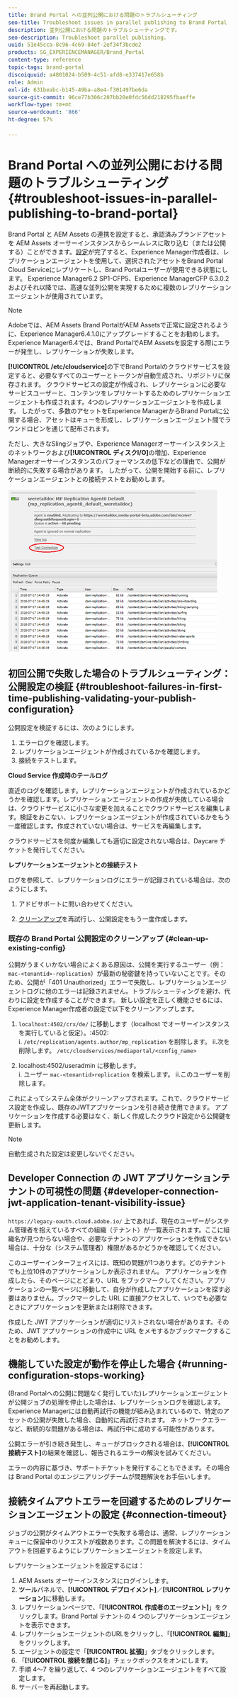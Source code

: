 ```yaml
---
title: Brand Portal への並列公開における問題のトラブルシューティング
seo-title: Troubleshoot issues in parallel publishing to Brand Portal
description: 並列公開における問題のトラブルシューティングです。
seo-description: Troubleshoot parallel publishing.
uuid: 51e45cca-8c96-4c69-84ef-2ef34f3bcde2
products: SG_EXPERIENCEMANAGER/Brand_Portal
content-type: reference
topic-tags: brand-portal
discoiquuid: a4801024-b509-4c51-afd8-e337417e658b
role: Admin
exl-id: 631beabc-b145-49ba-a8e4-f301497be6da
source-git-commit: 96ce77b306c207bb20e0fdc56dd218295fbaeffe
workflow-type: tm+mt
source-wordcount: '866'
ht-degree: 57%

---
```


# Brand Portal への並列公開における問題のトラブルシューティング {#troubleshoot-issues-in-parallel-publishing-to-brand-portal}

Brand Portal と AEM Assets の連携を設定すると、承認済みブランドアセットを AEM Assets オーサーインスタンスからシームレスに取り込む（または公開する）ことができます。[設定](../using/configure-aem-assets-with-brand-portal.md)が完了すると、Experience Manager作成者は、レプリケーションエージェントを使用して、選択されたアセットをBrand Portal Cloud Serviceにレプリケートし、Brand Portalユーザーが使用できる状態にします。 Experience Manager6.2 SP1-CFP5、Experience ManagerCFP 6.3.0.2およびそれ以降では、高速な並列公開を実現するために複数のレプリケーションエージェントが使用されています。

>[!NOTE]
>
>Adobeでは、AEM Assets Brand PortalがAEM Assetsで正常に設定されるように、Experience Manager6.4.1.0にアップグレードすることをお勧めします。 Experience Manager6.4では、Brand PortalでAEM Assetsを設定する際にエラーが発生し、レプリケーションが失敗します。

**[!UICONTROL /etc/cloudservice]**&#x200B;の下でBrand Portalのクラウドサービスを設定すると、必要なすべてのユーザーとトークンが自動生成され、リポジトリに保存されます。 クラウドサービスの設定が作成され、レプリケーションに必要なサービスユーザーと、コンテンツをレプリケートするためのレプリケーションエージェントも作成されます。4つのレプリケーションエージェントを作成します。 したがって、多数のアセットをExperience ManagerからBrand Portalに公開する場合、アセットはキューを形成し、レプリケーションエージェント間でラウンドロビンを通じて配布されます。

ただし、大きなSlingジョブや、Experience Managerオーサーインスタンス上のネットワークおよび&#x200B;**[!UICONTROL ディスクI/O]**&#x200B;の増加、Experience Managerオーサーインスタンスのパフォーマンスの低下などの理由で、公開が断続的に失敗する場合があります。 したがって、公開を開始する前に、レプリケーションエージェントとの接続テストをお勧めします。

![](assets/test-connection.png)

## 初回公開で失敗した場合のトラブルシューティング：公開設定の検証 {#troubleshoot-failures-in-first-time-publishing-validating-your-publish-configuration}

公開設定を検証するには、次のようにします。

1. エラーログを確認します。
1. レプリケーションエージェントが作成されているかを確認します。
1. 接続をテストします。

**Cloud Service 作成時のテールログ**

直近のログを確認します。レプリケーションエージェントが作成されているかどうかを確認します。レプリケーションエージェントの作成が失敗している場合は、クラウドサービスに小さな変更を加えることでクラウドサービスを編集します。検証をおこない、レプリケーションエージェントが作成されているかをもう一度確認します。作成されていない場合は、サービスを再編集します。

クラウドサービスを何度か編集しても適切に設定されない場合は、Daycare チケットを発行してください。

**レプリケーションエージェントとの接続テスト**

ログを参照して、レプリケーションログにエラーが記録されている場合は、次のようにします。

1. アドビサポートに問い合わせてください。

1. [クリーンアップ](../using/troubleshoot-parallel-publishing.md#clean-up-existing-config)を再試行し、公開設定をもう一度作成します。

<!--
Comment Type: remark
Last Modified By: Mini Gulati (mgulati)
Last Modified Date: 2018-06-21T22:56:21.256-0400
<p>?? check and compare public key. At times public key is different</p>
<p>?? another thing to check in /useradmin</p>
-->

### 既存の Brand Portal 公開設定のクリーンアップ {#clean-up-existing-config}

公開がうまくいかない場合によくある原因は、公開を実行するユーザー（例：`mac-<tenantid>-replication`）が最新の秘密鍵を持っていないことです。そのため、公開が「401 Unauthorized」エラーで失敗し、レプリケーションエージェントログに他のエラーは記録されません。トラブルシューティングを避け、代わりに設定を作成することができます。 新しい設定を正しく機能させるには、Experience Manager作成者の設定で以下をクリーンアップします。

1. `localhost:4502/crx/de/` に移動します（localhost でオーサーインスタンスを実行していると仮定）。:4502:\
   i. `/etc/replication/agents.author/mp_replication` を削除します。
ii.次を削除します。 
`/etc/cloudservices/mediaportal/<config_name>`

1. localhost:4502/useradmin に移動します。\
   i. ユーザー `mac-<tenantid>replication` を検索します。
ii.このユーザーを削除します。

これによってシステム全体がクリーンアップされます。これで、クラウドサービス設定を作成し、既存のJWTアプリケーションを引き続き使用できます。 アプリケーションを作成する必要はなく、新しく作成したクラウド設定から公開鍵を更新します。

>[!NOTE]
>
>自動生成された設定は変更しないでください。


## Developer Connection の JWT アプリケーションテナントの可視性の問題 {#developer-connection-jwt-application-tenant-visibility-issue}

`https://legacy-oauth.cloud.adobe.io/` 上であれば、現在のユーザーがシステム管理者を抱えているすべての組織（テナント）が一覧表示されます。ここに組織名が見つからない場合や、必要なテナントのアプリケーションを作成できない場合は、十分な（システム管理者）権限があるかどうかを確認してください。

このユーザーインターフェイスには、既知の問題が1つあります。どのテナントでも上位10件のアプリケーションしか表示されません。 アプリケーションを作成したら、そのページにとどまり、URL をブックマークしてください。アプリケーションの一覧ページに移動して、自分が作成したアプリケーションを探す必要はありません。ブックマークした URL に直接アクセスして、いつでも必要なときにアプリケーションを更新または削除できます。

作成した JWT アプリケーションが適切にリストされない場合があります。そのため、JWT アプリケーションの作成中に URL をメモするかブックマークすることをお勧めします。

## 機能していた設定が動作を停止した場合 {#running-configuration-stops-working}

<!--
Comment Type: draft

<p>If the running configuration stops working, either of the following two possibilities
<g class="gr_ gr_15 gr-alert gr_gramm gr_inline_cards gr_run_anim Grammar multiReplace" data-gr-id="15" id="15" style="font-size: 12px;">
are
</g> there:</p>
<p>1.
<g class="gr_ gr_14 gr-alert gr_gramm gr_inline_cards gr_run_anim Grammar only-ins doubleReplace replaceWithoutSep" data-gr-id="14" id="14">
Connection
</g> has failed, or</p>
<p>2. Publish has failed with permission to dam-replication-service denied, while connection has passed </p>
<p>If the connection has failed [1], the
<g class="gr_ gr_10 gr-alert gr_spell gr_inline_cards gr_run_anim ContextualSpelling ins-del multiReplace" data-gr-id="10" id="10">
fail safe
</g> way to fix it is to <a href="../using/troubleshoot-parallel-publishing.md#main-pars-header-1664955658">clean up</a> the existing Brand Portal publish configuration and recreate a publish configuration. </p>
<p>However, if the
<g class="gr_ gr_18 gr-alert gr_spell gr_inline_cards gr_run_anim ContextualSpelling" data-gr-id="18" id="18">
publish
</g> has failed with
<g class="gr_ gr_16 gr-alert gr_gramm gr_inline_cards gr_run_anim Grammar only-ins doubleReplace replaceWithoutSep" data-gr-id="16" id="16">
permission
</g> denied to dam-replication-service, raise a support ticket.</p>
-->

(Brand Portalへの公開に問題なく発行していた)レプリケーションエージェントが公開ジョブの処理を停止した場合は、レプリケーションログを確認します。 Experience Managerには自動再試行の機能が組み込まれているので、特定のアセットの公開が失敗した場合、自動的に再試行されます。 ネットワークエラーなど、断続的な問題がある場合は、再試行中に成功する可能性があります。

公開エラーが引き続き発生し、キューがブロックされる場合は、**[!UICONTROL 接続テスト]**&#x200B;の結果を確認し、報告されるエラーの解決を試みてください。

エラーの内容に基づき、サポートチケットを発行することもできます。その場合は Brand Portal のエンジニアリングチームが問題解決をお手伝いします。


## 接続タイムアウトエラーを回避するためのレプリケーションエージェントの設定 {#connection-timeout}

ジョブの公開がタイムアウトエラーで失敗する場合は、通常、レプリケーションキューに保留中のリクエストが複数あります。この問題を解決するには、タイムアウトを回避するようにレプリケーションエージェントを設定します。

レプリケーションエージェントを設定するには：

1. AEM Assets オーサーインスタンスにログインします。
1. **ツール**&#x200B;パネルで、**[!UICONTROL デプロイメント]**／**[!UICONTROL レプリケーション]**&#x200B;に移動します。
1. レプリケーションページで、「**[!UICONTROL 作成者のエージェント]**」をクリックします。Brand Portal テナントの 4 つのレプリケーションエージェントを表示できます。
1. レプリケーションエージェントのURLをクリックし、「**[!UICONTROL 編集]**」をクリックします。
1. エージェントの設定で「**[!UICONTROL 拡張]**」タブをクリックします。
1. 「**[!UICONTROL 接続を閉じる]**」チェックボックスをオンにします。
1. 手順 4～7 を繰り返して、4 つのレプリケーションエージェントをすべて設定します。
1. サーバーを再起動します。
